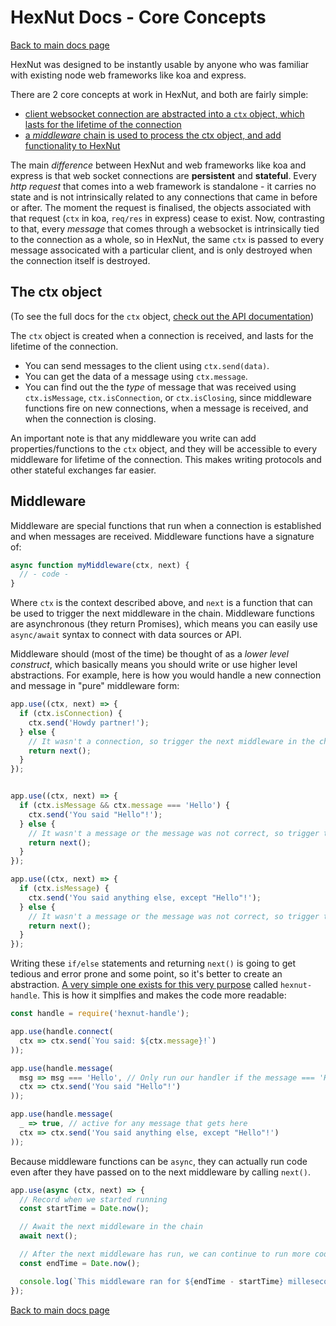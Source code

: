 # HexNut Docs - Core Concepts

<a href="index.md">Back to main docs page</a>

HexNut was designed to be instantly usable by anyone who was familiar with existing node web frameworks like koa and express.

There are 2 core concepts at work in HexNut, and both are fairly simple:

- <a href="#the-ctx-object">client websocket connection are abstracted into a `ctx` object, which lasts for the lifetime of the connection</a>
- <a href="#middleware">a _middleware_ chain is used to process the ctx object, and add functionality to HexNut</a>

The main _difference_ between HexNut and web frameworks like koa and express is that web socket connections are **persistent** and **stateful**. Every _http request_ that comes into a web framework is standalone - it carries no state and is not intrinsically related to any connections that came in before or after. The moment the request is finalised, the objects associated with that request (`ctx` in koa, `req/res` in express) cease to exist. Now, contrasting to that, every _message_ that comes through a websocket is intrinsically tied to the connection as a whole, so in HexNut, the same `ctx` is passed to every message associcated with a particular client, and is only destroyed when the connection itself is destroyed.

## The ctx object

(To see the full docs for the `ctx` object, <a href="api.md">check out the API documentation</a>)

The `ctx` object is created when a connection is received, and lasts for the lifetime of the connection.

- You can send messages to the client using `ctx.send(data)`.
- You can get the data of a message using `ctx.message`.
- You can find out the the _type_ of message that was received using `ctx.isMessage`, `ctx.isConnection`, or `ctx.isClosing`, since middleware functions fire on new connections, when a message is received, and when the connection is closing.

An important note is that any middleware you write can add properties/functions to the `ctx` object, and they will be accessible to every middleware for lifetime of the connection. This makes writing protocols and other stateful exchanges far easier.

## Middleware

Middleware are special functions that run when a connection is established and when messages are received. Middleware functions have a signature of:

```javascript
async function myMiddleware(ctx, next) {
  // - code -
}
```

Where `ctx` is the context described above, and `next` is a function that can be used to trigger the next middleware in the chain. Middleware functions are asynchronous (they return Promises), which means you can easily use `async/await` syntax to connect with data sources or API.

Middleware should (most of the time) be thought of as a _lower level construct_, which basically means you should write or use higher level abstractions. For example, here is how you would handle a new connection and message in "pure" middleware form:

```javascript
app.use((ctx, next) => {
  if (ctx.isConnection) {
    ctx.send('Howdy partner!');
  } else {
    // It wasn't a connection, so trigger the next middleware in the chain
    return next();
  }
});


app.use((ctx, next) => {
  if (ctx.isMessage && ctx.message === 'Hello') {
    ctx.send('You said "Hello"!');
  } else {
    // It wasn't a message or the message was not correct, so trigger the next middleware in the chain
    return next();
  }
});

app.use((ctx, next) => {
  if (ctx.isMessage) {
    ctx.send('You said anything else, except "Hello"!');
  } else {
    // It wasn't a message or the message was not correct, so trigger the next middleware in the chain
    return next();
  }
});
```

Writing these `if/else` statements and returning `next()` is going to get tedious and error prone and some point, so it's better to create an abstraction. <a href="https://github.com/francisrstokes/hexnut-handle/blob/master/index.js">A very simple one exists for this very purpose</a> called `hexnut-handle`. This is how it simplfies and makes the code more readable:

```javascript
const handle = require('hexnut-handle');

app.use(handle.connect(
  ctx => ctx.send(`You said: ${ctx.message}!`)
));

app.use(handle.message(
  msg => msg === 'Hello', // Only run our handler if the message === 'Hello'
  ctx => ctx.send('You said "Hello"!')
));

app.use(handle.message(
  _ => true, // active for any message that gets here
  ctx => ctx.send('You said anything else, except "Hello"!')
));
```

Because middleware functions can be `async`, they can actually run code even after they have passed on to the next middleware by calling `next()`.

```javascript
app.use(async (ctx, next) => {
  // Record when we started running
  const startTime = Date.now();

  // Await the next middleware in the chain
  await next();

  // After the next middleware has run, we can continue to run more code
  const endTime = Date.now();

  console.log(`This middleware ran for ${endTime - startTime} milleseconds`);
});
```

<a href="index.md">Back to main docs page</a>